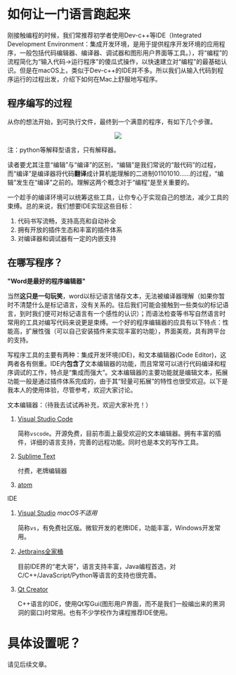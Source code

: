 # 如何让一门语言跑起来

刚接触编程的时候，我们常推荐初学者使用Dev-c++等IDE（Integrated Development Environment：集成开发环境，是用于提供程序开发环境的应用程序，一般包括代码编辑器、编译器、调试器和图形用户界面等工具。），将“编程”的流程简化为“输入代码->运行程序”的傻瓜式操作，以快速建立对“编程”的最基础认识。但是在macOS上，类似于Dev-c++的IDE并不多。所以我们从输入代码到程序运行的过程出发，介绍下如何在Mac上舒服地写程序。

## 程序编写的过程

从你的想法开始，到可执行文件，最终到一个满意的程序，有如下几个步骤。

<p align="center" alt="程序编写过程">
  <img src="https://macguide.leavelet.io/assets/processOfCoding.png" />
</p>
注：python等解释型语言，只有解释器。

读者要尤其注意“编辑”与“编译”的区别，“编辑”是我们常说的“敲代码”的过程，而“编译”是编译器将代码**翻译**成计算机能理解的二进制01101010......的过程，“编辑”发生在“编译”之前的。理解这两个概念对于“编程”是至关重要的。

一个趁手的编译环境可以统筹这些工具，让你专心于实现自己的想法，减少工具的束缚。总的来说，我们想要IDE实现这些目标：

1. 代码书写流畅，支持高亮和自动补全
2. 拥有开放的插件生态和丰富的插件体系
3. 对编译器和调试器有一定的内嵌支持

## 在哪写程序？

**"Word是最好的程序编辑器"**

当然**这只是一句玩笑**，word以标记语言储存文本，无法被编译器理解（如果你暂时不清楚什么是标记语言，没有关系的。往后我们可能会接触到一些类似的标记语言，到时我们便可对标记语言有一个感性的认识）；而语法检查等书写自然语言时常用的工具对编写代码来说更是束缚。一个好的程序编辑器的应具有以下特点：性能高，扩展性强（可以自己安装插件来实现丰富的功能），界面美观，具有跨平台的支持。

写程序工具的主要有两种：集成开发环境(IDE)，和文本编辑器(Code Editor)，这两者各有侧重。IDE内**包含了**文本编辑器的功能，而且常常可以进行代码编译和程序调试的工作，特点是“集成而强大”。文本编辑器的主要功能就是编辑文本，拓展功能一般是通过插件体系完成的，由于其“轻量可拓展”的特性也很受欢迎。以下是我本人的使用体验，尽管参考，欢迎大家讨论。

文本编辑器：（待我去试试再补充，欢迎大家补充！）

1. [Visual Studio Code](https://code.visualstudio.com/)

   简称`vscode`。开源免费，目前市面上最受欢迎的文本编辑器。拥有丰富的插件，详细的语言支持，完善的远程功能。同时也是本文的写作工具。

2. [Sublime Text](https://www.sublimetext.com)

    付费，老牌编辑器

3. [atom](https://atom.io)



IDE

1. [Visual Studio](https://visualstudio.microsoft.com) *macOS不适用*
   
   简称`vs`，有免费社区版。微软开发的老牌IDE，功能丰富，Windows开发常用。


2. [Jetbrains全家桶](https://www.jetbrains.com)
   
   目前IDE界的“老大哥”，语言支持丰富，Java编程首选，对C/C++/JavaScript/Python等语言的支持也很完善。

3. [Qt Creator](https://www.qt.io)

    C++语言的IDE，使用Qt写Gui(图形用户界面，而不是我们一般编出来的黑洞洞的窗口)时常用。也有不少学校作为课程推荐IDE使用。

# 具体设置呢？

请见后续文章。
